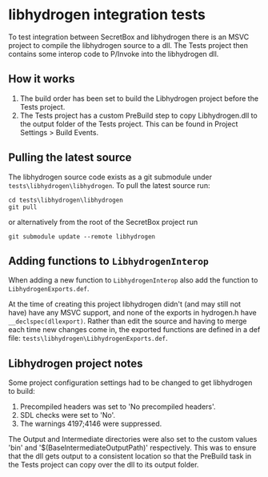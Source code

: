 ﻿# libhydrogen integration tests

To test integration between SecretBox and libhydrogen there is an MSVC project to compile the libhydrogen source to a dll. The Tests project then contains some interop code to P/Invoke into the libhydrogen dll.

## How it works

1. The build order has been set to build the Libhydrogen project before the Tests project. 
1. The Tests project has a custom PreBuild step to copy Libhydrogen.dll to the output folder of the Tests project. This can be found in Project Settings > Build Events.

## Pulling the latest source

The libhydrogen source code exists as a git submodule under `tests\libhydrogen\libhydrogen`.
To pull the latest source run:

```
cd tests\libhydrogen\libhydrogen
git pull
```

or alternatively from the root of the SecretBox project run

```
git submodule update --remote libhydrogen
```

## Adding functions to `LibhydrogenInterop`

When adding a new function to `LibhydrogenInterop` also add the function to `LibhydrogenExports.def`.

At the time of creating this project libhydrogen didn't (and may still not have) have any MSVC support, and none of the exports in hydrogen.h have `__declspec(dllexport)`.
Rather than edit the source and having to merge each time new changes come in, the exported functions are defined in a def file: `tests\libhydrogen\LibhydrogenExports.def`.

## Libhydrogen project notes

Some project configuration settings had to be changed to get libhydrogen to build:
1. Precompiled headers was set to 'No precompiled headers'.
1. SDL checks were set to 'No'.
1. The warnings 4197;4146 were suppressed.

The Output and Intermediate directories were also set to the custom values 'bin\' and '$(BaseIntermediateOutputPath)' respectively. This was to ensure that the dll gets output to a consistent location so that the PreBuild task in the Tests project can copy over the dll to its output folder.
